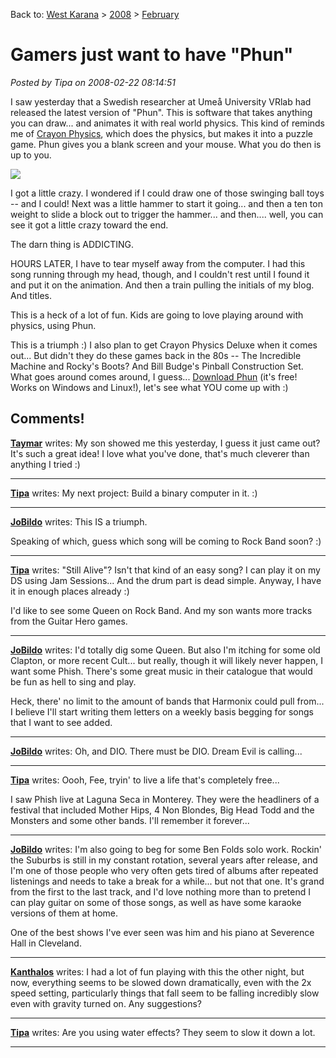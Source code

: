 Back to: [West Karana](/posts/westkarana.md) > [2008](/posts/2008/westkarana.md) > [February](./westkarana.md)
# Gamers just want to have "Phun"

*Posted by Tipa on 2008-02-22 08:14:51*

I saw yesterday that a Swedish researcher at Umeå University VRlab had released the latest version of "Phun". This is software that takes anything you can draw... and animates it with real world physics. This kind of reminds me of [Crayon Physics](http://www.kloonigames.com/crayon/), which does the physics, but makes it into a puzzle game. Phun gives you a blank screen and your mouse. What you do then is up to you.

![](http://www.vrlab.umu.se/research/images/phun_080207_0002.png)

I got a little crazy. I wondered if I could draw one of those swinging ball toys -- and I could! Next was a little hammer to start it going... and then a ten ton weight to slide a block out to trigger the hammer... and then.... well, you can see it got a little crazy toward the end.

The darn thing is ADDICTING.

HOURS LATER, I have to tear myself away from the computer. I had this song running through my head, though, and I couldn't rest until I found it and put it on the animation. And then a train pulling the initials of my blog. And titles.

This is a heck of a lot of fun. Kids are going to love playing around with physics, using Phun.

This is a triumph :) I also plan to get Crayon Physics Deluxe when it comes out... But didn't they do these games back in the 80s -- The Incredible Machine and Rocky's Boots? And Bill Budge's Pinball Construction Set. What goes around comes around, I guess... [Download Phun](http://www.vrlab.umu.se/research/phun/) (it's free! Works on Windows and Linux!), let's see what YOU come up with :)


## Comments!

**[Taymar](http://www.mmorpg-info.org)** writes: My son showed me this yesterday, I guess it just came out? It's such a great idea! I love what you've done, that's much cleverer than anything I tried :)

---

**[Tipa](https://chasingdings.com)** writes: My next project: Build a binary computer in it. :)

---

**[JoBildo](http://bildos.blogspot.com)** writes: This IS a triumph.

Speaking of which, guess which song will be coming to Rock Band soon? :)

---

**[Tipa](https://chasingdings.com)** writes: "Still Alive"? Isn't that kind of an easy song? I can play it on my DS using Jam Sessions... And the drum part is dead simple. Anyway, I have it in enough places already :)

I'd like to see some Queen on Rock Band. And my son wants more tracks from the Guitar Hero games.

---

**[JoBildo](http://bildos.blogspot.com)** writes: I'd totally dig some Queen. But also I'm itching for some old Clapton, or more recent Cult... but really, though it will likely never happen, I want some Phish. There's some great music in their catalogue that would be fun as hell to sing and play.

Heck, there' no limit to the amount of bands that Harmonix could pull from... I believe I'll start writing them letters on a weekly basis begging for songs that I want to see added.

---

**[JoBildo](http://bildos.blogspot.com)** writes: Oh, and DIO. There must be DIO. Dream Evil is calling...

---

**[Tipa](https://chasingdings.com)** writes: Oooh, Fee, tryin' to live a life that's completely free...

I saw Phish live at Laguna Seca in Monterey. They were the headliners of a festival that included Mother Hips, 4 Non Blondes, Big Head Todd and the Monsters and some other bands. I'll remember it forever...

---

**[JoBildo](http://bildos.blogspot.com)** writes: I'm also going to beg for some Ben Folds solo work. Rockin' the Suburbs is still in my constant rotation, several years after release, and I'm one of those people who very often gets tired of albums after repeated listenings and needs to take a break for a while... but not that one. It's grand from the first to the last track, and I'd love nothing more than to pretend I can play guitar on some of those songs, as well as have some karaoke versions of them at home.

One of the best shows I've ever seen was him and his piano at Severence Hall in Cleveland.

---

**[Kanthalos](http://mmoreinsight.wordpress.com)** writes: I had a lot of fun playing with this the other night, but now, everything seems to be slowed down dramatically, even with the 2x speed setting, particularly things that fall seem to be falling incredibly slow even with gravity turned on. Any suggestions?

---

**[Tipa](https://chasingdings.com)** writes: Are you using water effects? They seem to slow it down a lot.

---

